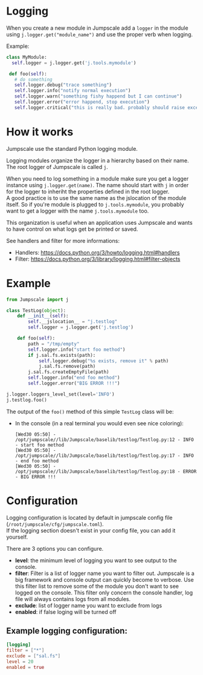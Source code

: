 # Logging

When you create a new module in Jumpscale add a `logger` in the module using `j.logger.get("module_name")` and use the proper verb when logging.

Example:

```python
class MyModule:
  self.logger = j.logger.get('j.tools.mymodule')

 def foo(self):
   # do something
   self.logger.debug("trace something")
   self.logger.info("notify normal execution")
   self.logger.warn("something fishy happend but I can continue")
   self.logger.error("error happend, stop execution")
   self.logger.critical("this is really bad. probably should raise exception")
```

# How it works

Jumpscale use the standard Python logging module.

Logging modules organize the logger in a hierarchy based on their name. The root logger of Jumpscale is called `j`.

When you need to log something in a module make sure you get a logger instance using `j.logger.get(name)`. The name should start with `j` in order for the logger to inheriht the properties defined in the root logger.<br>
A good practice is to use the same name as the jslocation of the module itself. So if you're module is plugged to `j.tools.mymodule`, you probably want to get a logger with the name `j.tools.mymodule` too.

This organization is useful when an application uses Jumpscale and wants to have control on what logs get be printed or saved.

See handlers and filter for more informations:

- Handlers: <https://docs.python.org/3/howto/logging.html#handlers>
- Filter: <https://docs.python.org/3/library/logging.html#filter-objects>

# Example
```python
from Jumpscale import j

class TestLog(object):
    def __init__(self):
        self.__jslocation__ = "j.testlog"
        self.logger = j.logger.get('j.testlog')

    def foo(self):
        path = "/tmp/empty"
        self.logger.info("start foo method")
        if j.sal.fs.exists(path):
            self.logger.debug("%s exists, remove it" % path)
            j.sal.fs.remove(path)
        j.sal.fs.createEmptyFile(path)
        self.logger.info("end foo method")
        self.logger.error("BIG ERROR !!!")

j.logger.loggers_level_set(level='INFO')
j.testlog.foo()
```

The output of the `foo()` method of this simple `TestLog` class will be:

- In the console (in a real terminal you would even see nice coloring):

  ```
  [Wed30 05:50] - /opt/jumpscale//lib/Jumpscale/baselib/testlog/Testlog.py:12 - INFO     - start foo method
  [Wed30 05:50] - /opt/jumpscale//lib/Jumpscale/baselib/testlog/Testlog.py:17 - INFO     - end foo method
  [Wed30 05:50] - /opt/jumpscale//lib/Jumpscale/baselib/testlog/Testlog.py:18 - ERROR    - BIG ERROR !!!
  ```

  
# Configuration

Logging configuration is located by default in jumpscale config file (`/root/jumpscale/cfg/jumpscale.toml`).  
If the logging section doesn't exist in your config file, you can add it yourself.

There are 3 options you can configure.


- **level**: the minimum level of logging you want to see output to the console.
- **filter**: Filter is a list of logger name you want to filter out. Jumpscale is a big framework and console output can quickly become to verbose. Use this filter list to remove some of the module you don't want to see logged on the console. This filter only concern the console handler, log file will always contains logs from all modules.
- **exclude**: list of logger name you want to exclude from logs
- **enabled**: if false loging will be turned off

## Example logging configuration:

```toml
[logging]
filter = ["*"]
exclude = ["sal.fs"]
level = 20
enabled = true
```
